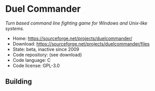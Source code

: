 # Duel Commander

_Turn based command line fighting game for Windows and Unix-like systems._

- Home: https://sourceforge.net/projects/duelcommander/
- Download: https://sourceforge.net/projects/duelcommander/files
- State: beta, inactive since 2009
- Code repository: (see download)
- Code language: C
- Code license: GPL-3.0

## Building

